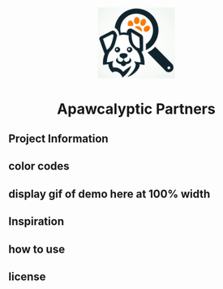 <div align="center">
  <img style="width: 30%;" src="https://github.com/RJay-Pickering/Django-Pet-Store/blob/main/app/static/images/pet_finder.jpg" alt="Apawcalyptic Partners">  
  
  # Apawcalyptic Partners

</div>
  
## Project Information

## color codes

## display gif of demo here at 100% width

## Inspiration

## how to use

## license